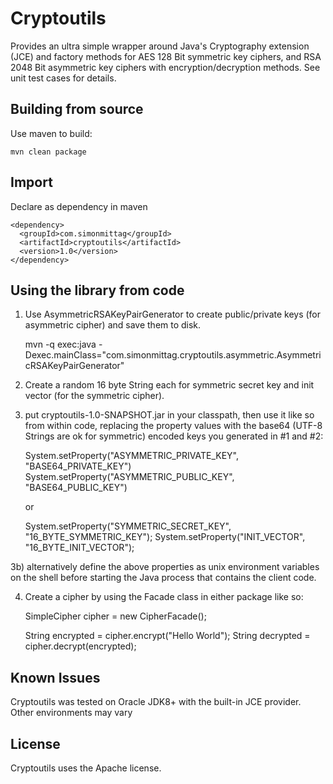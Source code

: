 Cryptoutils
============

Provides an ultra simple wrapper around Java's Cryptography extension (JCE) and factory methods for AES 128 Bit symmetric key ciphers, and RSA 2048 Bit asymmetric key ciphers with encryption/decryption methods. See unit test cases for details.

Building from source
--------------------

Use maven to build:

    mvn clean package

Import
------

Declare as dependency in maven

    <dependency>
      <groupId>com.simonmittag</groupId>
      <artifactId>cryptoutils</artifactId>
      <version>1.0</version>
    </dependency>

Using the library from code
---------------------------

1) Use AsymmetricRSAKeyPairGenerator to create public/private keys (for asymmetric cipher) and save them to disk.

    mvn -q exec:java -Dexec.mainClass="com.simonmittag.cryptoutils.asymmetric.AsymmetricRSAKeyPairGenerator"

2) Create a random 16 byte String each for symmetric secret key and init vector (for the symmetric cipher).

3) put cryptoutils-1.0-SNAPSHOT.jar in your classpath, then use it like so from within code, replacing the property values with the base64 (UTF-8 Strings are ok for symmetric) encoded keys you generated in #1 and #2:

    System.setProperty("ASYMMETRIC_PRIVATE_KEY", "BASE64_PRIVATE_KEY")
    System.setProperty("ASYMMETRIC_PUBLIC_KEY", "BASE64_PUBLIC_KEY")

    or

    System.setProperty("SYMMETRIC_SECRET_KEY", "16_BYTE_SYMMETRIC_KEY");
    System.setProperty("INIT_VECTOR", "16_BYTE_INIT_VECTOR");

3b) alternatively define the above properties as unix environment variables on the shell before starting the Java process that contains the client code.

4) Create a cipher by using the Facade class in either package like so:

    SimpleCipher cipher = new CipherFacade();

    String encrypted = cipher.encrypt("Hello World");
    String decrypted = cipher.decrypt(encrypted);


Known Issues
------------

Cryptoutils was tested on Oracle JDK8+ with the built-in JCE provider. Other environments may vary


License
-------

Cryptoutils uses the Apache license.
